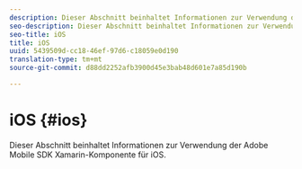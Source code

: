 ```yaml
---
description: Dieser Abschnitt beinhaltet Informationen zur Verwendung der Adobe Mobile SDK Xamarin-Komponente für iOS.
seo-description: Dieser Abschnitt beinhaltet Informationen zur Verwendung der Adobe Mobile SDK Xamarin-Komponente für iOS.
seo-title: iOS
title: iOS
uuid: 5439509d-cc18-46ef-97d6-c18059e0d190
translation-type: tm+mt
source-git-commit: d88dd2252afb3900d45e3bab48d601e7a85d190b

---
```



# iOS {#ios}

Dieser Abschnitt beinhaltet Informationen zur Verwendung der Adobe Mobile SDK Xamarin-Komponente für iOS.

